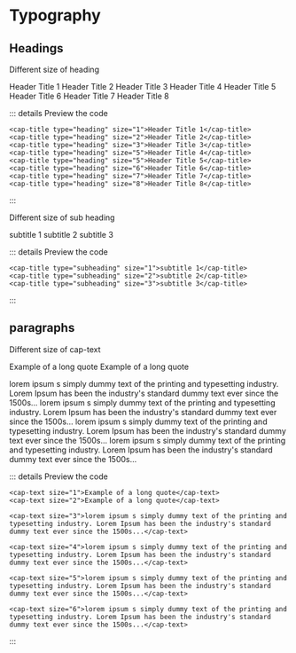 # Typography

## Headings

Different size of heading

<cap-title type="heading" size="1">Header Title 1</cap-title>
<cap-title type="heading" size="2">Header Title 2</cap-title>
<cap-title type="heading" size="3">Header Title 3</cap-title>
<cap-title type="heading" size="5">Header Title 4</cap-title>
<cap-title type="heading" size="5">Header Title 5</cap-title>
<cap-title type="heading" size="6">Header Title 6</cap-title>
<cap-title type="heading" size="7">Header Title 7</cap-title>
<cap-title type="heading" size="8">Header Title 8</cap-title>


::: details Preview the code
```vue
<cap-title type="heading" size="1">Header Title 1</cap-title>
<cap-title type="heading" size="2">Header Title 2</cap-title>
<cap-title type="heading" size="3">Header Title 3</cap-title>
<cap-title type="heading" size="5">Header Title 4</cap-title>
<cap-title type="heading" size="5">Header Title 5</cap-title>
<cap-title type="heading" size="6">Header Title 6</cap-title>
<cap-title type="heading" size="7">Header Title 7</cap-title>
<cap-title type="heading" size="8">Header Title 8</cap-title>
```
:::

Different size of sub heading

<cap-title type="subheading" size="1">subtitle 1</cap-title>
<cap-title type="subheading" size="2">subtitle 2</cap-title>
<cap-title type="subheading" size="3">subtitle 3</cap-title>


::: details Preview the code
```vue
<cap-title type="subheading" size="1">subtitle 1</cap-title>
<cap-title type="subheading" size="2">subtitle 2</cap-title>
<cap-title type="subheading" size="3">subtitle 3</cap-title>
```
:::

## paragraphs

Different size of cap-text

<cap-text size="1">Example of a long quote</cap-text>
<cap-text size="2">Example of a long quote</cap-text>


<cap-text size="3">lorem ipsum s simply dummy text of the printing and typesetting industry. Lorem Ipsum has been the industry's standard dummy text ever since the 1500s...</cap-text>
<cap-text size="4">lorem ipsum s simply dummy text of the printing and typesetting industry. Lorem Ipsum has been the industry's standard dummy text ever since the 1500s...</cap-text>
<cap-text size="5">lorem ipsum s simply dummy text of the printing and typesetting industry. Lorem Ipsum has been the industry's standard dummy text ever since the 1500s...</cap-text>
<cap-text size="6">lorem ipsum s simply dummy text of the printing and typesetting industry. Lorem Ipsum has been the industry's standard dummy text ever since the 1500s...</cap-text>


::: details Preview the code
```vue
<cap-text size="1">Example of a long quote</cap-text>
<cap-text size="2">Example of a long quote</cap-text>

<cap-text size="3">lorem ipsum s simply dummy text of the printing and typesetting industry. Lorem Ipsum has been the industry's standard dummy text ever since the 1500s...</cap-text>

<cap-text size="4">lorem ipsum s simply dummy text of the printing and typesetting industry. Lorem Ipsum has been the industry's standard dummy text ever since the 1500s...</cap-text>

<cap-text size="5">lorem ipsum s simply dummy text of the printing and typesetting industry. Lorem Ipsum has been the industry's standard dummy text ever since the 1500s...</cap-text>

<cap-text size="6">lorem ipsum s simply dummy text of the printing and typesetting industry. Lorem Ipsum has been the industry's standard dummy text ever since the 1500s...</cap-text>

```
:::